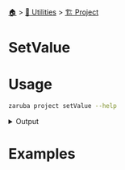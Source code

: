 <!--startTocHeader-->
[🏠](../../README.md) > [🔧 Utilities](../README.md) > [🏗️ Project](README.md)
# SetValue
<!--endTocHeader-->

# Usage

<!--startCode-->
```bash
zaruba project setValue --help
```
 
<details>
<summary>Output</summary>
 
```````
Set project value

Usage:
  zaruba project setValue <key> <value> [valueFile] [flags]

Flags:
  -h, --help   help for setValue
```````
</details>
<!--endCode-->

# Examples



<!--startTocSubTopic-->
<!--endTocSubTopic-->